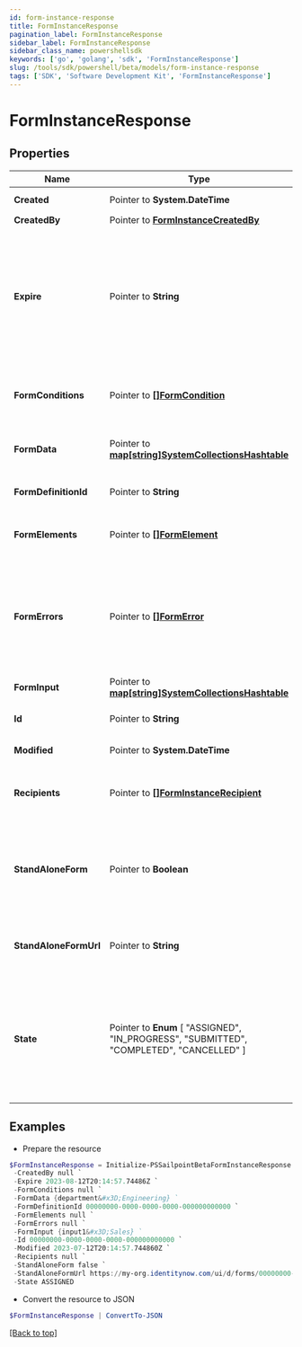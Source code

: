 ```yaml
---
id: form-instance-response
title: FormInstanceResponse
pagination_label: FormInstanceResponse
sidebar_label: FormInstanceResponse
sidebar_class_name: powershellsdk
keywords: ['go', 'golang', 'sdk', 'FormInstanceResponse'] 
slug: /tools/sdk/powershell/beta/models/form-instance-response
tags: ['SDK', 'Software Development Kit', 'FormInstanceResponse']
---
```



# FormInstanceResponse

## Properties

Name | Type | Description | Notes
------------ | ------------- | ------------- | -------------
**Created** |  Pointer to **System.DateTime** | Created is the date the form instance was assigned | [optional] 
**CreatedBy** |  Pointer to [**FormInstanceCreatedBy**](form-instance-created-by) |  | [optional] 
**Expire** |  Pointer to **String** | Expire is the maximum amount of time that a form can be in progress. After this time is reached then the form will be moved to a CANCELED state automatically. The user will no longer be able to complete the submission. When a form instance is expires an audit log will be generated for that record | [optional] 
**FormConditions** |  Pointer to [**[]FormCondition**](form-condition) | FormConditions is the conditional logic that modify the form dynamically modify the form as the recipient is interacting out the form | [optional] 
**FormData** |  Pointer to [**map[string]SystemCollectionsHashtable**](system-collections-hashtable) | FormData is the data provided by the form on submit. The data is in a key -&gt; value map | [optional] 
**FormDefinitionId** |  Pointer to **String** | FormDefinitionID is the id of the form definition that created this form | [optional] 
**FormElements** |  Pointer to [**[]FormElement**](form-element) | FormElements is the configuration of the form, this would be a repeat of the fields from the form-config | [optional] 
**FormErrors** |  Pointer to [**[]FormError**](form-error) | FormErrors is an array of form validation errors from the last time the form instance was transitioned to the SUBMITTED state. If the form instance had validation errors then it would be moved to the IN PROGRESS state where the client can retrieve these errors | [optional] 
**FormInput** |  Pointer to [**map[string]SystemCollectionsHashtable**](system-collections-hashtable) | FormInput is an object of form input labels to value | [optional] 
**Id** |  Pointer to **String** | FormInstanceID is a unique guid identifying this form instance | [optional] 
**Modified** |  Pointer to **System.DateTime** | Modified is the last date the form instance was modified | [optional] 
**Recipients** |  Pointer to [**[]FormInstanceRecipient**](form-instance-recipient) | Recipients references to the recipient of a form. The recipients are those who are responsible for filling out a form and completing it | [optional] 
**StandAloneForm** |  Pointer to **Boolean** | StandAloneForm is a boolean flag to indicate if this form should be available for users to complete via the standalone form UI or should this only be available to be completed by as an embedded form | [optional] [default to $false]
**StandAloneFormUrl** |  Pointer to **String** | StandAloneFormURL is the URL where this form may be completed by the designated recipients using the standalone form UI | [optional] 
**State** |  Pointer to  **Enum** [  "ASSIGNED",    "IN_PROGRESS",    "SUBMITTED",    "COMPLETED",    "CANCELLED" ] | State the state of the form instance ASSIGNED FormInstanceStateAssigned IN_PROGRESS FormInstanceStateInProgress SUBMITTED FormInstanceStateSubmitted COMPLETED FormInstanceStateCompleted CANCELLED FormInstanceStateCancelled | [optional] 

## Examples

- Prepare the resource
```powershell
$FormInstanceResponse = Initialize-PSSailpointBetaFormInstanceResponse  -Created 2023-07-12T20:14:57.744860Z `
 -CreatedBy null `
 -Expire 2023-08-12T20:14:57.74486Z `
 -FormConditions null `
 -FormData {department&#x3D;Engineering} `
 -FormDefinitionId 00000000-0000-0000-0000-000000000000 `
 -FormElements null `
 -FormErrors null `
 -FormInput {input1&#x3D;Sales} `
 -Id 00000000-0000-0000-0000-000000000000 `
 -Modified 2023-07-12T20:14:57.744860Z `
 -Recipients null `
 -StandAloneForm false `
 -StandAloneFormUrl https://my-org.identitynow.com/ui/d/forms/00000000-0000-0000-0000-000000000000 `
 -State ASSIGNED
```

- Convert the resource to JSON
```powershell
$FormInstanceResponse | ConvertTo-JSON
```


[[Back to top]](#) 

